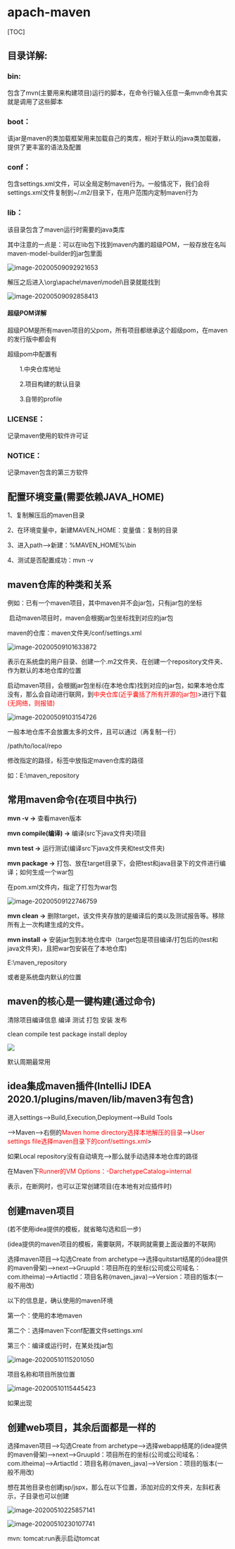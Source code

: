# apach-maven

[TOC]



## 目录详解:

### bin:

包含了mvn(主要用来构建项目)运行的脚本，在命令行输入任意一条mvn命令其实就是调用了这些脚本



### boot：

该jar是maven的类加载框架用来加载自己的类库，相对于默认的java类加载器，提供了更丰富的语法及配置



### conf：

包含settings.xml文件，可以全局定制maven行为。一般情况下，我们会将settings.xml文件复制到~/.m2/目录下，在用户范围内定制maven行为



### lib：

该目录包含了maven运行时需要的java类库



其中注意的一点是：可以在lib包下找到maven内置的超级POM，一般存放在名叫maven-model-builder的jar包里面

![image-20200509092921653](C:\Users\17291\AppData\Roaming\Typora\typora-user-images\image-20200509092921653.png)

解压之后进入\org\apache\maven\model\目录就能找到

![image-20200509092858413](C:\Users\17291\AppData\Roaming\Typora\typora-user-images\image-20200509092858413.png)

#### 超级POM详解

超级POM是所有maven项目的父pom，所有项目都继承这个超级pom，在maven的发行版中都会有

超级pom中配置有

　　1.中央仓库地址

　　2.项目构建的默认目录

　　3.自带的profile

### LICENSE：

记录maven使用的软件许可证

### NOTICE：

记录maven包含的第三方软件



## 配置环境变量(需要依赖JAVA_HOME)

1、复制解压后的maven目录

2、在环境变量中，新建MAVEN_HOME：变量值：复制的目录

 3、进入path——>新建：%MAVEN_HOME%\bin

4、测试是否配置成功：mvn -v



## maven仓库的种类和关系

例如：已有一个maven项目，其中maven并不会jar包，只有jar包的坐标

​	启动maven项目时，maven会根据jar包坐标找到对应的jar包

maven的仓库：maven文件夹/conf/settings.xml

![image-20200509101633872](C:\Users\17291\AppData\Roaming\Typora\typora-user-images\image-20200509101633872.png)

表示在系统盘的用户目录、创建一个.m2文件夹、在创建一个repository文件夹、作为默认的本地仓库的位置



启动maven项目，会根据jar包坐标(在本地仓库)找到对应的jar包，如果本地仓库没有，那么会自动进行联网，到<span style='color:red'>中央仓库(近乎囊括了所有开源的jar包)</span>>进行下载<span style='color:red'>(无网络，则报错)</span>

![image-20200509103154726](C:\Users\17291\AppData\Roaming\Typora\typora-user-images\image-20200509103154726.png)



一般本地仓库不会放置太多的文件，且可以通过（再复制一行）

<localRepository>/path/to/local/repo</localRepository>

修改指定的路径，标签中放指定maven仓库的路径

如：<localRepository>E:\maven_repository</localRepository>





## 常用maven命令(在项目中执行)

**mvn -v ->** 查看maven版本	

**mvn compile(编译) ->** 编译(src下java文件夹)项目

**mvn test ->** 运行测试(编译src下java文件夹和test文件夹)

**mvn package ->** 打包、放在target目录下，会把test和java目录下的文件进行编译；如何生成一个war包

在pom.xml文件内，指定了打包为war包

![image-20200509122746759](C:\Users\17291\AppData\Roaming\Typora\typora-user-images\image-20200509122746759.png)



**mvn clean ->** 删除target，该文件夹存放的是编译后的类以及测试报告等。移除所有上一次构建生成的文件。

**mvn install ->** 安装jar包到本地仓库中（target包是项目编译/打包后的(test和java文件夹)，且把war包安装在了本地仓库)

<localRepository>E:\maven_repository</localRepository>

或者是系统盘内默认的位置







## maven的核心是一键构建(通过命令)

清除项目编译信息	编译			测试			打包			安装			发布

clean						compile		test		package	install		deploy

![](C:\Users\17291\AppData\Roaming\Typora\typora-user-images\maven的生命周期.png)

默认周期最常用







## idea集成maven插件(IntelliJ IDEA 2020.1/plugins/maven/lib/maven3有包含)

进入settings——>Build,Execution,Deployment——>Build Tools

——>Maven——>右侧的<span style='color:red'>Maven home directory选择本地解压的目录</span>——><span style='color:red'>User settings file选择maven目录下的conf/settings.xml</span>>

如果Local repository没有自动填充——>那么就手动选择本地仓库的路径



在Maven下<span style='color:red'>Runner的VM Options：-DarchetypeCatalog=internal</span>

表示，在断网时，也可以正常创建项目(在本地有对应插件时)



## 创建maven项目

(若不使用idea提供的模板，就省略勾选和后一步)

(idea提供的maven项目的模板，需要联网，不联网就需要上面设置的不联网)

选择maven项目——>勾选Create from archetype——>选择quitstart结尾的(idea提供的maven骨架)——>next——>GruupId：项目所在的坐标(公司或公司域名：com.itheima)——>ArtiactId：项目名称(maven_java)——>Version：项目的版本(一般不用改)

以下的信息是，确认使用的maven环境

第一个：使用的本地maven

第二个：选择maven下conf配置文件settings.xml

第三个：编译或运行时，在某处找jar包

![image-20200510115201050](C:\Users\17291\AppData\Roaming\Typora\typora-user-images\image-20200510115201050.png)

项目名称和项目所放位置

![image-20200510115445423](C:\Users\17291\AppData\Roaming\Typora\typora-user-images\image-20200510115445423.png)



如果出现











## 创建web项目，其余后面都是一样的

选择maven项目——>勾选Create from archetype——>选择webapp结尾的(idea提供的maven骨架)——>next——>GruupId：项目所在的坐标(公司或公司域名：com.itheima)——>ArtiactId：项目名称(maven_java)——>Version：项目的版本(一般不用改)





想在其他目录也创建jsp/jspx，那么在以下位置，添加对应的文件夹，左斜杠表示，子目录也可以创建

![image-20200510225857141](C:\Users\17291\AppData\Roaming\Typora\typora-user-images\image-20200510225857141.png)







![image-20200510230107741](C:\Users\17291\AppData\Roaming\Typora\typora-user-images\image-20200510230107741.png)

mvn: tomcat:run表示启动tomcat